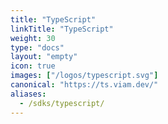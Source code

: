 ```yaml
---
title: "TypeScript"
linkTitle: "TypeScript"
weight: 30
type: "docs"
layout: "empty"
icon: true
images: ["/logos/typescript.svg"]
canonical: "https://ts.viam.dev/"
aliases:
  - /sdks/typescript/
---
```

